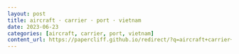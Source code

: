 ```yaml
---
layout: post
title: aircraft · carrier · port · vietnam
date: 2023-06-23
categories: [aircraft, carrier, port, vietnam]
content_url: https://papercliff.github.io/redirect/?q=aircraft+carrier+port+vietnam&tbs=cdr:1,cd_min:6/22/2023,cd_max:6/24/2023
---
```

